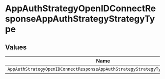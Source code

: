 # AppAuthStrategyOpenIDConnectResponseAppAuthStrategyStrategyType


## Values

| Name                                                                           | Value                                                                          |
| ------------------------------------------------------------------------------ | ------------------------------------------------------------------------------ |
| `AppAuthStrategyOpenIDConnectResponseAppAuthStrategyStrategyTypeOpenidConnect` | openid_connect                                                                 |